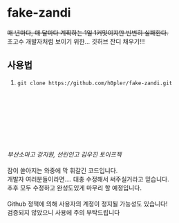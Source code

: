 # fake-zandi
~~매 년마다, 매 달마다 계획하는 1일 1커밋이지만 빈번히 실패한다.~~  
초고수 개발자처럼 보이기 위한... 깃허브 잔디 채우기!!!

## 사용법
1. `git clone https://github.com/h0pler/fake-zandi.git`

<br><br><br><br>
---
*부산소마고 강지원, 선린인고 김우진 토이프젝*
<br>  
잠이 쏟아지는 와중에 막 휘갈긴 코드입니다.  
개발자 여러분들이라면.... 대충 수정해서 써주실거라고 믿습니다.  
추후 모두 수정하고 완성도있게 마무리 할 예정입니다.  
<br>
Github 정책에 의해 사용자의 계정이 정지될 가능성도 있습니다!  
검증되지 않았으니 사용에 주의 부탁드립니다

